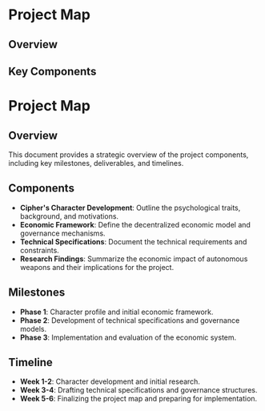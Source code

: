 # Project Map

## Overview

## Key Components
# Project Map

## Overview
This document provides a strategic overview of the project components, including key milestones, deliverables, and timelines.

## Components
- **Cipher's Character Development**: Outline the psychological traits, background, and motivations.
- **Economic Framework**: Define the decentralized economic model and governance mechanisms.
- **Technical Specifications**: Document the technical requirements and constraints.
- **Research Findings**: Summarize the economic impact of autonomous weapons and their implications for the project.

## Milestones
- **Phase 1**: Character profile and initial economic framework.
- **Phase 2**: Development of technical specifications and governance models.
- **Phase 3**: Implementation and evaluation of the economic system.

## Timeline
- **Week 1-2**: Character development and initial research.
- **Week 3-4**: Drafting technical specifications and governance structures.
- **Week 5-6**: Finalizing the project map and preparing for implementation.
